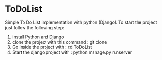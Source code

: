 # ToDoList
Simple To Do List implementation with python (Django). To start the project just follow the following step:

1. install Python and Django
2. clone the project with this command : git clone
3. Go inside the project with : cd ToDoList
4. Start the django project with : python manage.py runserver
